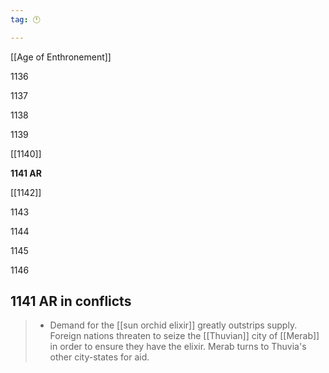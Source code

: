 ```yaml
---
tag: 🕛

---
```

[[Age of Enthronement]]


1136

1137

1138

1139

[[1140]]

**1141 AR**

[[1142]]

1143

1144

1145

1146



## 1141 AR in conflicts

>  - Demand for the [[sun orchid elixir]] greatly outstrips supply. Foreign nations threaten to seize the [[Thuvian]] city of [[Merab]] in order to ensure they have the elixir. Merab turns to Thuvia's other city-states for aid.






